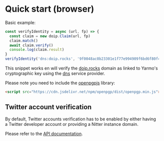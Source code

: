 # Quick start (browser)

Basic example:

```javascript
const verifyIdentity = async (url, fp) => {
  const claim = new doip.Claim(url, fp)
  claim.match()
  await claim.verify()
  console.log(claim.result)
}
verifyIdentity('dns:doip.rocks', '9f0048ac0b23301e1f77e994909f6bd6f80f485d')
```

This snippet works en will verify the [doip.rocks](https://doip.rocks) domain as
linked to Yarmo's cryptographic key using the [dns](serviceproviders/dns.md)
service provider.

Please note you need to include the
[openpgpjs](https://github.com/openpgpjs/openpgpjs) library:

```html
<script src="https://cdn.jsdelivr.net/npm/openpgp/dist/openpgp.min.js"></script>
```

## Twitter account verification

By default, Twitter accounts verification has to be enabled by either having a
Twitter developer account or providing a Nitter instance domain.

Please refer to the
[API documentation](/#/api?id=claimsverifyuri-fingerprint-opts).

